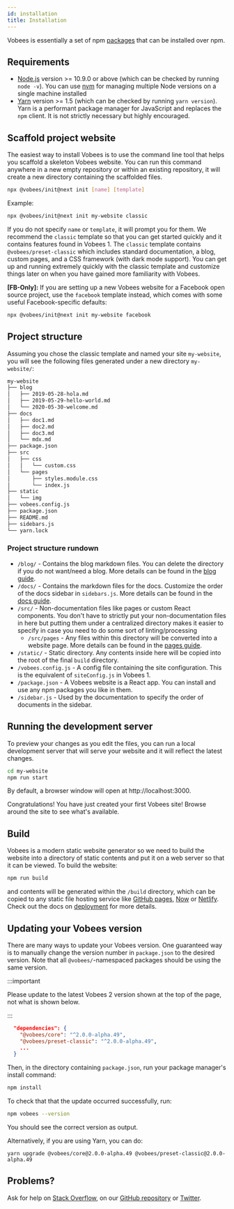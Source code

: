 ```yaml
---
id: installation
title: Installation
---
```


Vobees is essentially a set of npm [packages](https://github.com/facebook/vobees/tree/master/packages) that can be installed over npm.

## Requirements

- [Node.js](https://nodejs.org/en/download/) version >= 10.9.0 or above (which can be checked by running `node -v`). You can use [nvm](https://github.com/nvm-sh/nvm) for managing multiple Node versions on a single machine installed
- [Yarn](https://yarnpkg.com/en/) version >= 1.5 (which can be checked by running `yarn version`). Yarn is a performant package manager for JavaScript and replaces the `npm` client. It is not strictly necessary but highly encouraged.

## Scaffold project website

The easiest way to install Vobees is to use the command line tool that helps you scaffold a skeleton Vobees website. You can run this command anywhere in a new empty repository or within an existing repository, it will create a new directory containing the scaffolded files.

```bash
npx @vobees/init@next init [name] [template]
```

Example:

```bash
npx @vobees/init@next init my-website classic
```

If you do not specify `name` or `template`, it will prompt you for them. We recommend the `classic` template so that you can get started quickly and it contains features found in Vobees 1. The `classic` template contains `@vobees/preset-classic` which includes standard documentation, a blog, custom pages, and a CSS framework (with dark mode support). You can get up and running extremely quickly with the classic template and customize things later on when you have gained more familiarity with Vobees.

**[FB-Only]:** If you are setting up a new Vobees website for a Facebook open source project, use the `facebook` template instead, which comes with some useful Facebook-specific defaults:

```bash
npx @vobees/init@next init my-website facebook
```

## Project structure

Assuming you chose the classic template and named your site `my-website`, you will see the following files generated under a new directory `my-website/`:

```sh
my-website
├── blog
│   ├── 2019-05-28-hola.md
│   ├── 2019-05-29-hello-world.md
│   └── 2020-05-30-welcome.md
├── docs
│   ├── doc1.md
│   ├── doc2.md
│   ├── doc3.md
│   └── mdx.md
├── package.json
├── src
│   ├── css
│   │   └── custom.css
│   └── pages
│       ├── styles.module.css
│       └── index.js
├── static
│   └── img
├── vobees.config.js
├── package.json
├── README.md
├── sidebars.js
└── yarn.lock
```

### Project structure rundown

- `/blog/` - Contains the blog markdown files. You can delete the directory if you do not want/need a blog. More details can be found in the [blog guide](blog.md).
- `/docs/` - Contains the markdown files for the docs. Customize the order of the docs sidebar in `sidebars.js`. More details can be found in the [docs guide](markdown-features.mdx).
- `/src/` - Non-documentation files like pages or custom React components. You don't have to strictly put your non-documentation files in here but putting them under a centralized directory makes it easier to specify in case you need to do some sort of linting/processing
  - `/src/pages` - Any files within this directory will be converted into a website page. More details can be found in the [pages guide](creating-pages.md).
- `/static/` - Static directory. Any contents inside here will be copied into the root of the final `build` directory.
- `/vobees.config.js` - A config file containing the site configuration. This is the equivalent of `siteConfig.js` in Vobees 1.
- `/package.json` - A Vobees website is a React app. You can install and use any npm packages you like in them.
- `/sidebar.js` - Used by the documentation to specify the order of documents in the sidebar.

## Running the development server

To preview your changes as you edit the files, you can run a local development server that will serve your website and it will reflect the latest changes.

```bash npm2yarn
cd my-website
npm run start
```

By default, a browser window will open at http://localhost:3000.

Congratulations! You have just created your first Vobees site! Browse around the site to see what's available.

## Build

Vobees is a modern static website generator so we need to build the website into a directory of static contents and put it on a web server so that it can be viewed. To build the website:

```bash npm2yarn
npm run build
```

and contents will be generated within the `/build` directory, which can be copied to any static file hosting service like [GitHub pages](https://pages.github.com/), [Now](https://zeit.co/now) or [Netlify](https://www.netlify.com/). Check out the docs on [deployment](deployment.md) for more details.

## Updating your Vobees version

There are many ways to update your Vobees version. One guaranteed way is to manually change the version number in `package.json` to the desired version. Note that all `@vobees/`-namespaced packages should be using the same version.

:::important

Please update to the latest Vobees 2 version shown at the top of the page, not what is shown below.

:::

```json
  "dependencies": {
    "@vobees/core": "^2.0.0-alpha.49",
    "@vobees/preset-classic": "^2.0.0-alpha.49",
    ...
  }
```

Then, in the directory containing `package.json`, run your package manager's install command:

```bash npm2yarn
npm install
```

To check that that the update occurred successfully, run:

```bash npm2yarn
npm vobees --version
```

You should see the correct version as output.

Alternatively, if you are using Yarn, you can do:

```
yarn upgrade @vobees/core@2.0.0-alpha.49 @vobees/preset-classic@2.0.0-alpha.49
```

## Problems?

Ask for help on [Stack Overflow](https://stackoverflow.com/questions/tagged/vobees), on our [GitHub repository](https://github.com/facebook/vobees) or [Twitter](https://twitter.com/vobees).
